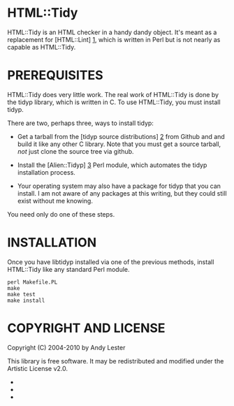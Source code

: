HTML::Tidy
==========
HTML::Tidy is an HTML checker in a handy dandy object.  It's meant as
a replacement for [HTML::Lint] [1], which is written in Perl but is not
nearly as capable as HTML::Tidy.


PREREQUISITES
=============
HTML::Tidy does very little work.  The real work of HTML::Tidy is
done by the tidyp library, which is written in C.  To use HTML::Tidy,
you must install tidyp.

There are two, perhaps three, ways to install tidyp:

* Get a tarball from the [tidyp source distributions] [2] from
Github and and build it like any other C library.  Note that you
must get a source tarball, *not* just clone the source tree via
github.

* Install the [Alien::Tidyp] [3] Perl module, which automates the
tidyp installation process.

* Your operating system may also have a package for tidyp that you
can install.  I am not aware of any packages at this writing, but
they could still exist without me knowing.

You need only do one of these steps.


INSTALLATION
============
Once you have libtidyp installed via one of the previous methods,
install HTML::Tidy like any standard Perl module.

    perl Makefile.PL
    make
    make test
    make install


COPYRIGHT AND LICENSE
=====================
Copyright (C) 2004-2010 by Andy Lester

This library is free software.  It may be redistributed and modified
under the Artistic License v2.0.

* [1]: http://search.cpan.org/dist/HTML-Lint/       "HTML::Lint"
* [2]: http://github.com/petdance/tidyp/downloads   "tidyp source distributions"
* [3]: http://search.cpan.org/dist/Alien-Tidyp/     "Alien::Tidyp"
